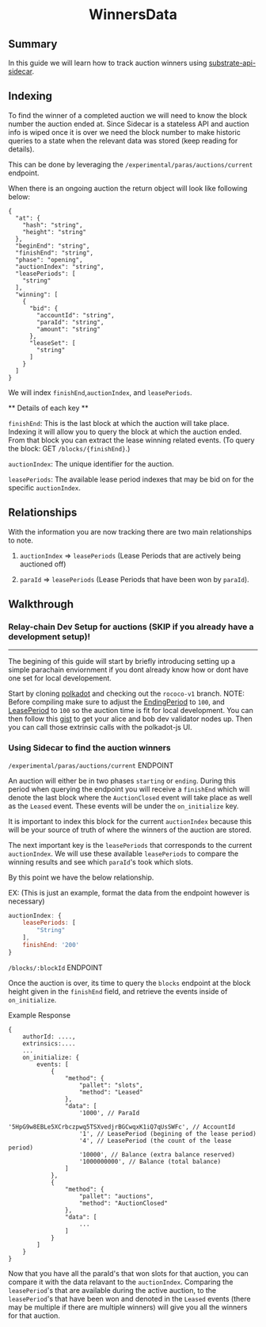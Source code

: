 <h1 style="text-align: center">WinnersData</h1>

## Summary

In this guide we will learn how to track auction winners using [substrate-api-sidecar](https://github.com/paritytech/substrate-api-sidecar).


## Indexing

To find the winner of a completed auction we will need to know the block number the auction ended at. Since Sidecar is a stateless API and auction info is wiped once it is over we need the block number to make historic queries to a state when the relevant data was stored (keep reading for details).

This can be done by leveraging the `/experimental/paras/auctions/current` endpoint. 

When there is an ongoing auction the return object will look like following below:

```
{
  "at": {
    "hash": "string",
    "height": "string"
  },
  "beginEnd": "string",
  "finishEnd": "string",
  "phase": "opening",
  "auctionIndex": "string",
  "leasePeriods": [
    "string"
  ],
  "winning": [
    {
      "bid": {
        "accountId": "string",
        "paraId": "string",
        "amount": "string"
      },
      "leaseSet": [
        "string"
      ]
    }
  ]
}
```

We will index `finishEnd`,`auctionIndex`, and `leasePeriods`. 

** Details of each key **

`finishEnd`: This is the last block at which the auction will take place. Indexing it will allow you to query the block at which the auction ended. From that block you can extract the lease winning related events. (To query the block: GET `/blocks/{finishEnd}`.)

`auctionIndex`: The unique identifier for the auction. 

`leasePeriods`: The available lease period indexes that may be bid on for the specific `auctionIndex`. 


## Relationships

With the information you are now tracking there are two main relationships to note. 

1. `auctionIndex` => `leasePeriods` (Lease Periods that are actively being auctioned off)

2. `paraId` => `leasePeriods` (Lease Periods that have been won by `paraId`).


## Walkthrough

### Relay-chain Dev Setup for auctions (SKIP if you already have a development setup)!
-------------

The begining of this guide will start by briefly introducing setting up a simple parachain enviornment if you dont already know how or dont have one set for local developement. 

Start by cloning [polkadot](https://github.com/paritytech/polkadot) and checking out the `rococo-v1` branch. NOTE: Before compiling make sure to adjust the [EndingPeriod](https://github.com/paritytech/polkadot/blob/rococo-v1/runtime/rococo/src/lib.rs#L745) to `100`, and [LeasePeriod](https://github.com/paritytech/polkadot/blob/rococo-v1/runtime/rococo/src/lib.rs#L761) to `100` so the auction time is fit for local development. You can then follow this [gist](https://gist.github.com/emostov/a58f887fce6af8a9b4aa2421114836c5) to get your alice and bob dev validator nodes up. Then you can call those extrinsic calls with the polkadot-js UI. 

### Using Sidecar to find the auction winners

`/experimental/paras/auctions/current` ENDPOINT

An auction will either be in two phases `starting` or `ending`. During this period when querying the endpoint you will receive a `finishEnd` which will denote the last block where the `AuctionClosed` event will take place as well as the `Leased` event. These events will be under the `on_initialize` key. 

It is important to index this block for the current `auctionIndex` because this will be your source of truth of where the winners of the auction are stored. 

The next important key is the `leasePeriods` that corresponds to the current `auctionIndex`. We will use these available `leasePeriods` to compare the winning results and see which `paraId`'s took which slots. 

By this point we have the below relationship. 

EX: (This is just an example, format the data from the endpoint however is necessary)
```javascript
auctionIndex: {
    leasePeriods: [
        "String"
    ],
    finishEnd: '200'
}
```

`/blocks/:blockId` ENDPOINT

Once the auction is over, its time to query the `blocks` endpoint at the block height given in the `finishEnd` field, and retrieve the events inside of `on_initialize`.

Example Response
```
{
    authorId: ....,
    extrinsics:....
    ...
    on_initialize: {
        events: [
            {
                "method": {
                    "pallet": "slots",
                    "method": "Leased"
                },
                "data": [
                    '1000', // ParaId
                    '5HpG9w8EBLe5XCrbczpwq5TSXvedjrBGCwqxK1iQ7qUsSWFc', // AccountId
                    '1', // LeasePeriod (begining of the lease period)
                    '4', // LeasePeriod (the count of the lease period)
                    '10000', // Balance (extra balance reserved)
                    '1000000000', // Balance (total balance) 
                ]
            },
            {
                "method": {
                    "pallet": "auctions",
                    "method": "AuctionClosed"
                },
                "data": [
                    ...
                ]
            }
        ]
    }
}
```

Now that you have all the paraId's that won slots for that auction, you can compare it with the data relavant to the `auctionIndex`. Comparing the `leasePeriod`'s that are available during the active auction, to the `leasePeriod`'s that have been won and denoted in the `Leased` events (there may be multiple if there are multiple winners) will give you all the winners for that auction. 
